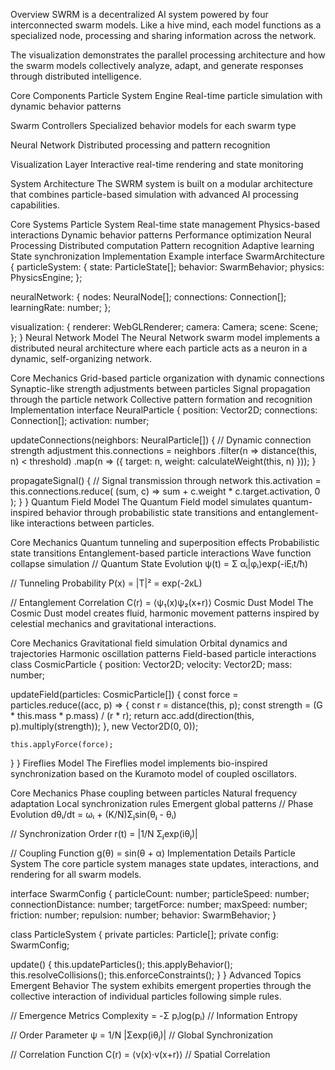 Overview
SWRM is a decentralized AI system powered by four interconnected swarm models. Like a hive mind, each model functions as a specialized node, processing and sharing information across the network.

The visualization demonstrates the parallel processing architecture and how the swarm models collectively analyze, adapt, and generate responses through distributed intelligence.

Core Components
Particle System Engine
Real-time particle simulation with dynamic behavior patterns

Swarm Controllers
Specialized behavior models for each swarm type

Neural Network
Distributed processing and pattern recognition

Visualization Layer
Interactive real-time rendering and state monitoring

System Architecture
The SWRM system is built on a modular architecture that combines particle-based simulation with advanced AI processing capabilities.

Core Systems
Particle System
Real-time state management
Physics-based interactions
Dynamic behavior patterns
Performance optimization
Neural Processing
Distributed computation
Pattern recognition
Adaptive learning
State synchronization
Implementation Example
interface SwarmArchitecture {
  particleSystem: {
    state: ParticleState[];
    behavior: SwarmBehavior;
    physics: PhysicsEngine;
  };
  
  neuralNetwork: {
    nodes: NeuralNode[];
    connections: Connection[];
    learningRate: number;
  };
  
  visualization: {
    renderer: WebGLRenderer;
    camera: Camera;
    scene: Scene;
  };
}
Neural Network Model
The Neural Network swarm model implements a distributed neural architecture where each particle acts as a neuron in a dynamic, self-organizing network.

Core Mechanics
Grid-based particle organization with dynamic connections
Synaptic-like strength adjustments between particles
Signal propagation through the particle network
Collective pattern formation and recognition
Implementation
interface NeuralParticle {
  position: Vector2D;
  connections: Connection[];
  activation: number;
  
  updateConnections(neighbors: NeuralParticle[]) {
    // Dynamic connection strength adjustment
    this.connections = neighbors
      .filter(n => distance(this, n) < threshold)
      .map(n => ({
        target: n,
        weight: calculateWeight(this, n)
      }));
  }
  
  propagateSignal() {
    // Signal transmission through network
    this.activation = this.connections.reduce(
      (sum, c) => sum + c.weight * c.target.activation,
      0
    );
  }
}
Quantum Field Model
The Quantum Field model simulates quantum-inspired behavior through probabilistic state transitions and entanglement-like interactions between particles.

Core Mechanics
Quantum tunneling and superposition effects
Probabilistic state transitions
Entanglement-based particle interactions
Wave function collapse simulation
// Quantum State Evolution
ψ(t) = Σ αᵢ|φᵢ⟩exp(-iEᵢt/ħ)

// Tunneling Probability
P(x) = |T|² = exp(-2κL)

// Entanglement Correlation
C(r) = ⟨ψ₁(x)ψ₂(x+r)⟩
Cosmic Dust Model
The Cosmic Dust model creates fluid, harmonic movement patterns inspired by celestial mechanics and gravitational interactions.

Core Mechanics
Gravitational field simulation
Orbital dynamics and trajectories
Harmonic oscillation patterns
Field-based particle interactions
class CosmicParticle {
  position: Vector2D;
  velocity: Vector2D;
  mass: number;

  updateField(particles: CosmicParticle[]) {
    const force = particles.reduce((acc, p) => {
      const r = distance(this, p);
      const strength = (G * this.mass * p.mass) / (r * r);
      return acc.add(direction(this, p).multiply(strength));
    }, new Vector2D(0, 0));
    
    this.applyForce(force);
  }
}
Fireflies Model
The Fireflies model implements bio-inspired synchronization based on the Kuramoto model of coupled oscillators.

Core Mechanics
Phase coupling between particles
Natural frequency adaptation
Local synchronization rules
Emergent global patterns
// Phase Evolution
dθᵢ/dt = ωᵢ + (K/N)Σⱼsin(θⱼ - θᵢ)

// Synchronization Order
r(t) = |1/N Σⱼexp(iθⱼ)|

// Coupling Function
g(θ) = sin(θ + α)
Implementation Details
Particle System
The core particle system manages state updates, interactions, and rendering for all swarm models.

interface SwarmConfig {
  particleCount: number;
  particleSpeed: number;
  connectionDistance: number;
  targetForce: number;
  maxSpeed: number;
  friction: number;
  repulsion: number;
  behavior: SwarmBehavior;
}

class ParticleSystem {
  private particles: Particle[];
  private config: SwarmConfig;

  update() {
    this.updateParticles();
    this.applyBehavior();
    this.resolveCollisions();
    this.enforceConstraints();
  }
}
Advanced Topics
Emergent Behavior
The system exhibits emergent properties through the collective interaction of individual particles following simple rules.

// Emergence Metrics
Complexity = -Σ pᵢlog(pᵢ)  // Information Entropy

// Order Parameter
ψ = 1/N |Σexp(iθⱼ)|  // Global Synchronization

// Correlation Function
C(r) = ⟨v(x)·v(x+r)⟩  // Spatial Correlation
